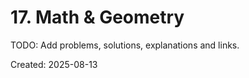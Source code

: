 ﻿# 17. Math & Geometry

TODO: Add problems, solutions, explanations and links.

Created: 2025-08-13
